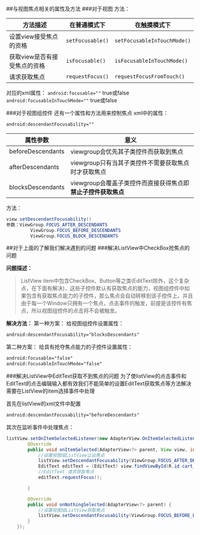 ##与视图焦点相关的属性及方法
###对于视图
方法：

方法描述|在普通模式下|在触摸模式下
-------|-----------|----------
设置view接受焦点的资格|`setFocusable()`|`setFocusableInTouchMode()`
获取view是否有接受焦点的资格|`isFocusable()`|`isFocusableInTouchMode()`
请求获取焦点|`requestFocus()`|`requestFocusFromTouch()`

对应的xml属性：
`android:focusable=""` true或false
`android:focusableInTouchMode=""` true或false

###对于视图组控件
还有一个属性和方法用来控制焦点
xml中的属性：

```xml
android:descendantFocusability=""
```

属性参数|意义
-------|----
beforeDescendants| viewgroup会优先其子类控件而获取到焦点
afterDescendants | viewgroup只有当其子类控件不需要获取焦点时才获取焦点
blocksDescendants | viewgroup会覆盖子类控件而直接获得焦点即**禁止子控件获取焦点**

方法：

```java
view.setDescendantFocusability()
参数：ViewGroup.FOCUS_AFTER_DESCENDANTS
	     ViewGroup.FOCUS_BEFORE_DESCENDANTS
	     ViewGroup.FOCUS_BLOCK_DESCENDANTS
```


##对于上面的了解我们解决遇到的问题
###解决ListView中CheckBox抢焦点的问题

**问题描述：**
>ListView item中包含CheckBox、Button等之类(EditText除外，这个复杂点，在下面有解决)，这些子控件默认有获取焦点的能力，视图组控件中如果包含有获取焦点能力的子控件，那么焦点会自动转移到该子控件上。并且由于每一个Window只拥有一个焦点，点击事件的触发，前提是该控件有焦点，所以视图组控件的点击将不会被触发。

**解决方法：**
第一种方案：
给视图组控件设置属性：

```xml
android:descendantFocusability="blocksDescendants"
```

第二种方案：
给具有抢夺焦点能力的子控件设置属性：
```xml
android:focusable="false"
android:focusableInTouchMode="false"
```

###解决ListView中EditText获取不到焦点的问题
为了使listView的点击事件和EditText的点击编辑输入都有效我们不能简单的设置EditText获取焦点等方法解决
需要在ListView的item选择事件中处理

首先在listView的xml文件中配置

```xml
android:descendantFocusability="beforeDescendants"
```

其次在监听事件中处理焦点：

```java
listView.setOnItemSelectedListener(new AdapterView.OnItemSelectedListener() {
        @Override
        public void onItemSelected(AdapterView<?> parent, View view, int position, long id) {
            //设置视图组ListView让出焦点
            listView.setDescendantFocusability(ViewGroup.FOCUS_AFTER_DESCENDANTS);
            EditText editText = (EditText) view.findViewById(R.id.cart_total_text);
            //EditText 请求获取焦点
            editText.requestFocus();

        }

        @Override
        public void onNothingSelected(AdapterView<?> parent) {
            //设置视图组ListView获取焦点
            listView.setDescendantFocusability(ViewGroup.FOCUS_BEFORE_DESCENDANTS);
        }
    });
```

